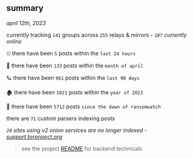 
## summary
_april 12th, 2023_

currently tracking `141` groups across `255` relays & mirrors - _`107` currently online_

⏲ there have been `5` posts within the `last 24 hours`

🦈 there have been `133` posts within the `month of april`

🪐 there have been `961` posts within the `last 90 days`

🏚 there have been `1021` posts within the `year of 2023`

🦕 there have been `5712` posts `since the dawn of ransomwatch`

there are `71` custom parsers indexing posts

_`20` sites using v2 onion services are no longer indexed - [support.torproject.org](https://support.torproject.org/onionservices/v2-deprecation/)_

> see the project [README](https://github.com/joshhighet/ransomwatch#ransomwatch--) for backend technicals
